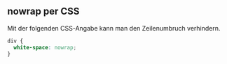 ## nowrap per CSS

Mit der folgenden CSS-Angabe kann man den Zeilenumbruch verhindern.

```css
div {
  white-space: nowrap;
}
```
